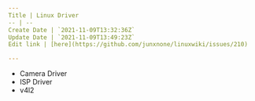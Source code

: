 ```yaml
---
Title | Linux Driver
-- | --
Create Date | `2021-11-09T13:32:36Z`
Update Date | `2021-11-09T13:49:23Z`
Edit link | [here](https://github.com/junxnone/linuxwiki/issues/210)

---
```

- Camera Driver
- ISP Driver
- v4l2



